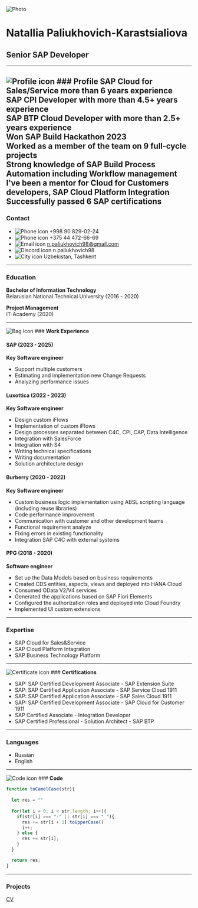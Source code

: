 ![Photo](https://drive.google.com/file/d/17GnbG3EMLJacRolciDvKphMzibTn-Li0/view?usp=sharing "Personal photo")

# **Natallia Paliukhovich-Karastsialiova**

## Senior SAP Developer

---

![Profile icon](https://icons8.com/icon/zxB19VPoVLjK/user) ### **Profile**
SAP Cloud for Sales/Service more than 6 years experience<br>
SAP CPI Developer with more than 4.5+ years experience<br>
SAP BTP Cloud Developer with more than 2.5+ years experience<br>
Won SAP Build Hackathon 2023<br>
Worked as a member of the team on 9 full-cycle projects<br>
Strong knowledge of SAP Build Process Automation including Workflow management<br>
I've been a mentor for Cloud for Customers developers, SAP Cloud Platform Integration<br>
Successfully passed 6 SAP certifications
---

### **Contact**
- ![Phone icon](https://icons8.com/icon/WV326xpsBMyb/phone) +998 90 829-02-24
- ![Phone icon](https://icons8.com/icon/WV326xpsBMyb/phone) +375 44 472-66-69
- ![Email icon](https://img.icons8.com/?size=100&id=38108&format=png&color=000000) n.paliukhovich98@gmail.com  
- ![Discord icon](https://img.icons8.com/?size=100&id=30998&format=png&color=000000) n.paliukhovich98
- ![City icon](https://img.icons8.com/?size=100&id=13246&format=png&color=000000) Uzbekistan, Tashkent 

---

### **Education**
**Bachelor of Information Technology**  
Belarusian National Technical University (2016 - 2020)

**Project Management**  
IT-Academy (2020)

---

![Bag icon](https://icons8.com/icon/21819/bag) ### **Work Experience**

#### **SAP** (2023 - 2025)
**Key Software engineer**
- Support multiple customers 
- Estimating and implementation new Change Requests
- Analyzing performance issues

#### **Luxottica** (2022 - 2023)
**Key Software engineer**
- Design custom iFlows
- Implementation of custom iFlows
- Design processes separated between C4C, CPI, CAP, Data Intelligence
- Integration with SalesForce
- Integration with S4
- Writing technical specifications
- Writing documentation
- Solution architecture design

#### **Burberry** (2020 - 2022)
**Key Software engineer**
- Custom business logic implementation using ABSL scripting language (including reuse libraries)
- Code performance improvement
- Communication with customer and other development teams
- Functional requirement analyze
- Fixing errors in existing functionality  
- Integration SAP C4C with external systems

#### **PPG** (2018 - 2020)
**Software engineer**
- Set up the Data Models based on business requirements
- Created CDS entities, aspects, views and deployed into HANA Cloud
- Consumed OData V2/V4 services
- Generated the applications based on SAP Fiori Elements
- Configured the authorization roles and deployed into Cloud Foundry
- Implemented UI custom extensions

---

### **Expertise**
- SAP Cloud for Sales&Service
- SAP Cloud Platform Intagration  
- SAP Business Technology Platform

---

![Certificate icon](https://img.icons8.com/?size=100&id=Y87spUd4rez7&format=png&color=000000) ### **Certifications**
- SAP: SAP Certified Development Associate - SAP Extension Suite
- SAP: SAP Certified Application Associate - SAP Service Cloud 1911
- SAP: SAP Certified Application Associate - SAP Sales Cloud 1911
- SAP: SAP Certified Development Associate - SAP Cloud for Customer 1911
- SAP Certified Associate - Integration Developer
- SAP Certified Professional - Solution Architect - SAP BTP

---

### **Languages**
- Russian  
- English  

---

![Code icon](https://icons8.com/icon/37927/code-file) ### **Code**

```javascript
function toCamelCase(str){
  
  let res = ""
  
  for(let i = 0; i < str.length; i++){
    if(str[i] === "-" || str[i] === "_"){
      res += str[i + 1].toUpperCase()
      i++;
    } else {
      res += str[i];
    }
  }

  return res;
}
```

---

### **Projects**
[CV](https://github.com/NatalliaPaliukhovich-Karastsialiova/rsschool-cv)
